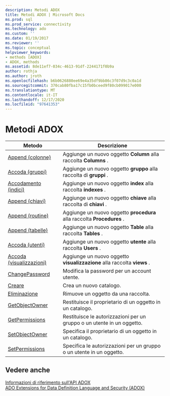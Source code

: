 ```yaml
---
description: Metodi ADOX
title: Metodi ADOX | Microsoft Docs
ms.prod: sql
ms.prod_service: connectivity
ms.technology: ado
ms.custom: ''
ms.date: 01/19/2017
ms.reviewer: ''
ms.topic: conceptual
helpviewer_keywords:
- methods [ADOX]
- ADOX, methods
ms.assetid: 8de11ef7-034c-4613-91df-2244171f0b9a
author: rothja
ms.author: jroth
ms.openlocfilehash: b6b0626880ee69e4a35df9bb86c3f07d9c3c0a1d
ms.sourcegitcommit: 370cab80fba17c15fb0bceed9f80cb099017e000
ms.translationtype: MT
ms.contentlocale: it-IT
ms.lasthandoff: 12/17/2020
ms.locfileid: "97641353"
---
```

# <a name="adox-methods"></a>Metodi ADOX

|Metodo|Descrizione|  
|-|-|  
|[Append (colonne)](./append-method-adox-columns.md)|Aggiunge un nuovo oggetto **Column** alla raccolta **Columns** .|  
|[Accoda (gruppi)](./append-method-adox-groups.md)|Aggiunge un nuovo oggetto **gruppo** alla raccolta di **gruppi** .|  
|[Accodamento (indici)](./append-method-adox-indexes.md)|Aggiunge un nuovo oggetto **index** alla raccolta **indexes** .|  
|[Append (chiavi)](./append-method-adox-keys.md)|Aggiunge un nuovo oggetto **chiave** alla raccolta di **chiavi** .|  
|[Append (routine)](./append-method-adox-procedures.md)|Aggiunge un nuovo oggetto **procedura** alla raccolta **Procedures** .|  
|[Append (tabelle)](./append-method-adox-tables.md)|Aggiunge un nuovo oggetto **Table** alla raccolta **Tables** .|  
|[Accoda (utenti)](./append-method-adox-users.md)|Aggiunge un nuovo oggetto **utente** alla raccolta **Users** .|  
|[Accoda (visualizzazioni)](./append-method-adox-views.md)|Aggiunge un nuovo oggetto **visualizzazione** alla raccolta **views** .|  
|[ChangePassword](./changepassword-method-adox.md)|Modifica la password per un account utente.|  
|[Creare](./create-method-adox.md)|Crea un nuovo catalogo.|  
|[Eliminazione](./delete-method-adox-collections.md)|Rimuove un oggetto da una raccolta.|  
|[GetObjectOwner](./getobjectowner-method-adox.md)|Restituisce il proprietario di un oggetto in un catalogo.|  
|[GetPermissions](./getpermissions-method-adox.md)|Restituisce le autorizzazioni per un gruppo o un utente in un oggetto.|  
|[SetObjectOwner](./setobjectowner-method.md)|Specifica il proprietario di un oggetto in un catalogo.|  
|[SetPermissions](./setpermissions-method-adox.md)|Specifica le autorizzazioni per un gruppo o un utente in un oggetto.|  
  
## <a name="see-also"></a>Vedere anche  
 [Informazioni di riferimento sull'API ADOX](./adox-object-model.md)   
 [ADO Extensions for Data Definition Language and Security (ADOX)](../../guide/extensions/ado-extensions-for-data-definition-language-and-security-adox.md)